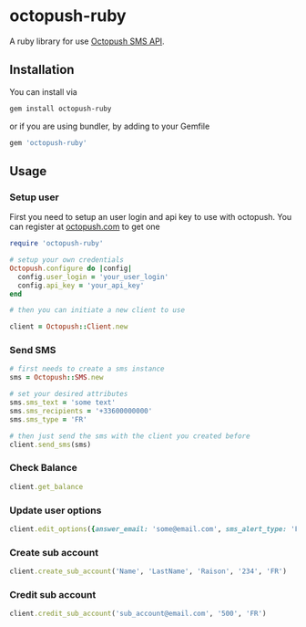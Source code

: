 # octopush-ruby

A ruby library for use [Octopush SMS API](http://www.octopush.com/en/sms-api).

## Installation

You can install via
```bash
gem install octopush-ruby
```
or if you are using bundler, by adding to your Gemfile
```ruby
gem 'octopush-ruby'
```

## Usage

### Setup user

First you need to setup an user login and api key to use with octopush.
You can register at [octopush.com](http://www.octopush.com/en/registration) to get one

```ruby
require 'octopush-ruby'

# setup your own credentials
Octopush.configure do |config|
  config.user_login = 'your_user_login'
  config.api_key = 'your_api_key'
end

# then you can initiate a new client to use

client = Octopush::Client.new
```

### Send SMS

```ruby
# first needs to create a sms instance
sms = Octopush::SMS.new

# set your desired attributes
sms.sms_text = 'some text'
sms.sms_recipients = '+33600000000'
sms.sms_type = 'FR'

# then just send the sms with the client you created before
client.send_sms(sms)
```

### Check Balance

```ruby
client.get_balance
```

### Update user options

```ruby
client.edit_options({answer_email: 'some@email.com', sms_alert_type: 'FR'})
```

### Create sub account

```ruby
client.create_sub_account('Name', 'LastName', 'Raison', '234', 'FR')
```

### Credit sub account

```ruby
client.credit_sub_account('sub_account@email.com', '500', 'FR')
```
